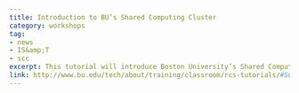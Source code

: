 ```yaml
---
title: Introduction to BU’s Shared Computing Cluster 
category: workshops
tag: 
- news
- IS&amp;T
- scc
excerpt: This tutorial will introduce Boston University’s Shared Computing Cluster (SCC) in Holyoke, MA. This Linux cluster has more than 6000 processors and over two petabytes of storage available for Research Computing by students and faculty on the Charles River and BUMC campuses. A very large number of software packages for programming, mathematics, data analysis, plotting, statistics, visualization, and domain-specific disciplines are available as well on the SCC. You will get a general overview of the SCC and the facility that houses it and then a hands-on introduction covering connecting to and using the SCC for new users. This tutorial will cover a few basic Linux commands but we strongly encourage people to also take our more extensive “Introduction to Linux” tutorial.
link: http://www.bu.edu/tech/about/training/classroom/rcs-tutorials/#SCC_INTRO
---
```

